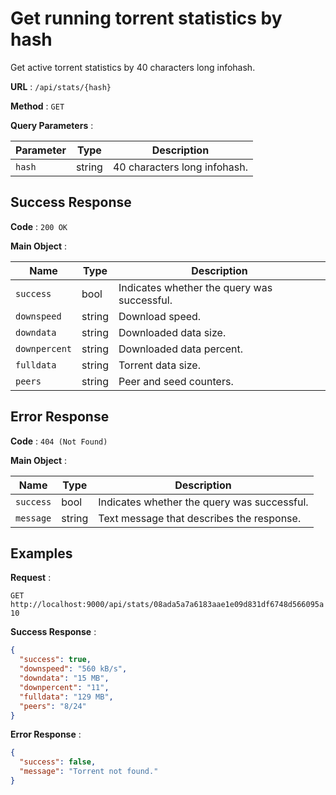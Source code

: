 # Get running torrent statistics by hash

Get active torrent statistics by 40 characters long infohash.

**URL** : `/api/stats/{hash}`

**Method** : `GET`

**Query Parameters** :

| Parameter | Type   | Description                  |
| --------- | ------ | ---------------------------- |
| `hash`    | string | 40 characters long infohash. |

## Success Response

**Code** : `200 OK`

**Main Object** :

| Name          | Type   | Description                                 |
| ------------- | ------ | ------------------------------------------- |
| `success`     | bool   | Indicates whether the query was successful. |
| `downspeed`   | string | Download speed.                             |
| `downdata`    | string | Downloaded data size.                       |
| `downpercent` | string | Downloaded data percent.                    |
| `fulldata`    | string | Torrent data size.                          |
| `peers`       | string | Peer and seed counters.                     |

## Error Response

**Code** : `404 (Not Found)`

**Main Object** :

| Name      | Type   | Description                                 |
| --------- | ------ | ------------------------------------------- |
| `success` | bool   | Indicates whether the query was successful. |
| `message` | string | Text message that describes the response.   |

## Examples

**Request** :

`GET http://localhost:9000/api/stats/08ada5a7a6183aae1e09d831df6748d566095a10`

**Success Response** :

```json
{
  "success": true,
  "downspeed": "560 kB/s",
  "downdata": "15 MB",
  "downpercent": "11",
  "fulldata": "129 MB",
  "peers": "8/24"
}
```

**Error Response** :

```json
{
  "success": false,
  "message": "Torrent not found."
}
```
